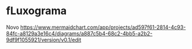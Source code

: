 # fLuxograma
Novo
https://www.mermaidchart.com/app/projects/ad597f61-2814-4c93-84fc-a8129a3e16c4/diagrams/a887c5b4-68c2-4bb5-a2b2-9df9f1055921/version/v0.1/edit
